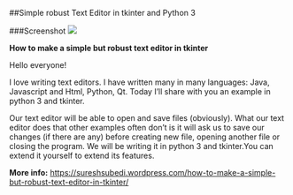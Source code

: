 ##Simple robust Text Editor in tkinter and Python 3

###Screenshot
<img src="https://sureshsubedi.files.wordpress.com/2015/07/text-editor1.png"></img>

**How to make a simple but robust text editor in tkinter**

Hello everyone!

I love writing text editors. I have written many in many languages: Java, Javascript and Html, Python, Qt. Today I’ll share with you an example in python 3 and tkinter.

Our text editor will be able to open and save files (obviously). What our text editor does that other examples often don’t is it will ask us to save our changes (if there are any) before creating new file, opening another file or closing the program. We will be writing it in python 3 and tkinter.You can extend it yourself to extend its features.

**More info:** https://sureshsubedi.wordpress.com/how-to-make-a-simple-but-robust-text-editor-in-tkinter/
